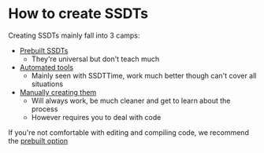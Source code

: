 # How to create SSDTs

Creating SSDTs mainly fall into 3 camps:

* [Prebuilt SSDTs](../ssdt-methods/ssdt-prebuilt.md)
  * They're universal but don't teach much
* [Automated tools](../ssdt-methods/ssdt-easy.md)
  * Mainly seen with SSDTTime, work much better though can't cover all situations
* [Manually creating them](../ssdt-methods/ssdt-long.md)
  * Will always work, be much cleaner and get to learn about the process
  * However requires you to deal with code

If you're not comfortable with editing and compiling code, we recommend the [prebuilt option](../ssdt-methods/ssdt-prebuilt.md)